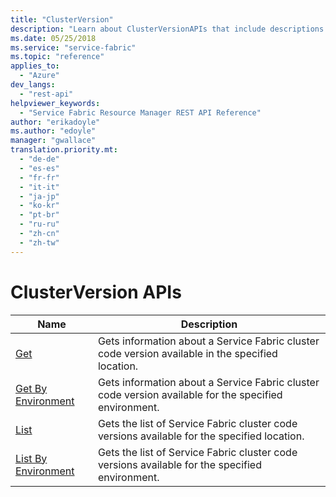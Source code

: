 ```yaml
---
title: "ClusterVersion"
description: "Learn about ClusterVersionAPIs that include descriptions of Get, Get By Environment, List,and List By Environment."
ms.date: 05/25/2018
ms.service: "service-fabric"
ms.topic: "reference"
applies_to: 
  - "Azure"
dev_langs: 
  - "rest-api"
helpviewer_keywords: 
  - "Service Fabric Resource Manager REST API Reference"
author: "erikadoyle"
ms.author: "edoyle"
manager: "gwallace"
translation.priority.mt: 
  - "de-de"
  - "es-es"
  - "fr-fr"
  - "it-it"
  - "ja-jp"
  - "ko-kr"
  - "pt-br"
  - "ru-ru"
  - "zh-cn"
  - "zh-tw"
---
```

# ClusterVersion APIs

| Name | Description |
| --- | --- |
| [Get](sfrp-api-clusterversions_get.md) | Gets information about a Service Fabric cluster code version available in the specified location.<br/> |
| [Get By Environment](sfrp-api-clusterversions_getbyenvironment.md) | Gets information about a Service Fabric cluster code version available for the specified environment.<br/> |
| [List](sfrp-api-clusterversions_list.md) | Gets the list of Service Fabric cluster code versions available for the specified location.<br/> |
| [List By Environment](sfrp-api-clusterversions_listbyenvironment.md) | Gets the list of Service Fabric cluster code versions available for the specified environment.<br/> |

